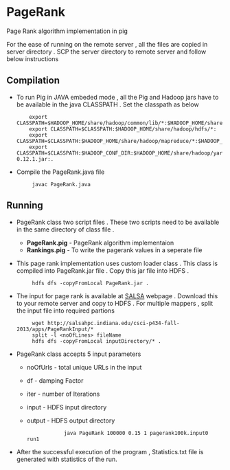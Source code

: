PageRank
========

Page Rank algorithm implementation in pig

For the ease of running on the remote server , all the files are copied in server directory . SCP the server directory to remote server and follow below instructions


Compilation
---------------
+  To run Pig in JAVA embeded mode , all the Pig and Hadoop jars have to be available in the java CLASSPATH . Set the classpath as below

           export CLASSPATH=$HADOOP_HOME/share/hadoop/common/lib/*:$HADOOP_HOME/share/hadoop/common/*:
           export CLASSPATH=$CLASSPATH:$HADOOP_HOME/share/hadoop/hdfs/*:
           export CLASSPATH=$CLASSPATH:$HADOOP_HOME/share/hadoop/mapreduce/*:$HADOOP_HOME/share/hadoop/https/*:
           export CLASSPATH=$CLASSPATH:$HADOOP_CONF_DIR:$HADOOP_HOME/share/hadoop/yarn/*:$PIG_HOME/pig-0.12.1.jar:.

+ Compile the PageRank.java file
           
           javac PageRank.java

Running
---------------
+ PageRank class two script files . These two scripts need to be available in the same directory of class file .
           
   + **PageRank.pig** - PageRank algorithm implementaion
   + **Rankings.pig** - To write the pagerank values in a seperate file
+ This page rank implementation uses custom loader class . This class is compiled into PageRank.jar file . Copy this jar file into HDFS .
           
           hdfs dfs -copyFromLocal PageRank.jar .
+ The input for page rank is available at [SALSA][SALSA] webpage . Download this to your remote server and copy to HDFS . For multiple mappers , split the input file into required partions

           wget http://salsahpc.indiana.edu/csci-p434-fall-2013/apps/PageRankInput/*
           split -l <noOfLines> fileName
           hdfs dfs -copyFromLocal inputDirectory/* .

+ PageRank class accepts 5 input parameters
    + noOfUrls - total unique URLs in the input
    + df - damping Factor
    + iter - number of Iterations
    + input - HDFS input directory
    + output - HDFS output directory

                      java PageRank 100000 0.15 1 pagerank100k.input0 run1

+ After the successful execution of the program , Statistics.txt file is generated with statistics of the run.




[SALSA]:http://salsahpc.indiana.edu/csci-p434-fall-2013/apps/PageRankInput/           
